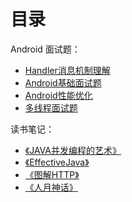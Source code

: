目录
====

Android 面试题：

- [Handler消息机制理解](https://github.com/double0291/WIKI/blob/master/android面试题/Handler消息机制理解.md)
- [Android基础面试题](https://github.com/double0291/WIKI/blob/master/android面试题/Android基础面试题.md)
- [Android性能优化](https://github.com/double0291/WIKI/blob/master/android面试题/Android性能优化.md)
- [多线程面试题](https://github.com/double0291/WIKI/blob/master/android面试题/多线程面试题.md)

读书笔记：

- [《JAVA并发编程的艺术》](https://github.com/double0291/WIKI/blob/master/books/《JAVA并发编程的艺术》.md)
- [《EffectiveJava》](https://github.com/double0291/WIKI/blob/master/books/《EffectiveJava》.md)
- [《图解HTTP》](https://github.com/double0291/WIKI/blob/master/books/《图解HTTP》.md)
- [《人月神话》](https://github.com/double0291/WIKI/blob/master/books/《人月神话》.md)